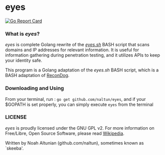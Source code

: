 # eyes
[![Go Report Card](https://goreportcard.com/badge/github.com/naltun/eyes)](https://goreportcard.com/report/github.com/naltun/eyes)

### What is _eyes_?
_eyes_ is complete Golang rewrite of the [_eyes.sh_](https://github.com/naltun/eyes.sh) BASH script that scans domains and IP addresses for relevant information. It is useful for information gathering during penetration testing, and it utilizes APIs to keep your identity safe.

This program is a Golang adaptation of the _eyes.sh_ BASH script, which is a BASH adaptation of [ReconDog](https://github.com/UltimateHackers/ReconDog).

### Downloading and Using
From your terminal, run : `go get github.com/naltun/eyes`, and if your $GOPATH is set properly, you can simply execute `eyes` from the terminal

### LICENSE
_eyes_ is proudly licensed under the GNU GPL v2. For more information on Free/Libre, Open Source Software, please read [Wikipedia](https://en.wikipedia.org/wiki/Free_and_open-source_software).

Written by Noah Altunian (github.com/naltun), sometimes known as `skeeba'.
